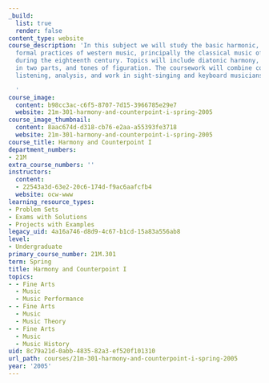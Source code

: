 ```yaml
---
_build:
  list: true
  render: false
content_type: website
course_description: 'In this subject we will study the basic harmonic, melodic, and
  formal practices of western music, principally the classical music of central Europe
  during the eighteenth century. Topics will include diatonic harmony, simple counterpoint
  in two parts, and tones of figuration. The coursework will combine composition,
  listening, analysis, and work in sight-singing and keyboard musicianship.

  '
course_image:
  content: b98cc3ac-c6f5-8707-7d15-3966785e29e7
  website: 21m-301-harmony-and-counterpoint-i-spring-2005
course_image_thumbnail:
  content: 8aac674d-d318-cb76-e2aa-a55393fe3718
  website: 21m-301-harmony-and-counterpoint-i-spring-2005
course_title: Harmony and Counterpoint I
department_numbers:
- 21M
extra_course_numbers: ''
instructors:
  content:
  - 22543a3d-63e2-20c6-174d-f9ac6aafcfb4
  website: ocw-www
learning_resource_types:
- Problem Sets
- Exams with Solutions
- Projects with Examples
legacy_uid: 4a16a746-d8d9-4c67-b1cd-15a83a556ab8
level:
- Undergraduate
primary_course_number: 21M.301
term: Spring
title: Harmony and Counterpoint I
topics:
- - Fine Arts
  - Music
  - Music Performance
- - Fine Arts
  - Music
  - Music Theory
- - Fine Arts
  - Music
  - Music History
uid: 8c79a21d-0abb-4835-82a3-ef520f101310
url_path: courses/21m-301-harmony-and-counterpoint-i-spring-2005
year: '2005'
---
```

